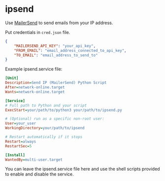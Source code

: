 # ipsend

Use [MailerSend](https://app.mailersend.com/dashboard) to send emails from your IP address. 

Put credentials in `cred.json` file.

```json
{
    "MAILERSEND_API_KEY": "your_api_key", 
    "FROM_EMAIL": "email_address_connected_to_api_key",
    "TO_EMAIL": "email_address_to_send_to"
}
```

Example ipsend.service file:

```ini
[Unit]
Description=Send IP (MailerSend) Python Script
After=network-online.target
Wants=network-online.target

[Service]
# Full path to Python and your script
ExecStart=your/path/to/python3 your/path/to/ipsend.py

# (Optional) run as a specific non-root user:
User=your_user
WorkingDirectory=your/path/to/ipsend

# Restart automatically if it stops
Restart=always
RestartSec=5

[Install]
WantedBy=multi-user.target
```

You can leave the ipsend.service file here and use the shell scripts provided to enable and disable the service.

